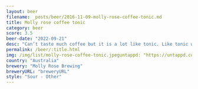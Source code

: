 ```yaml
---
layout: beer
filename: _posts/beer/2016-11-09-molly-rose-coffee-tonic.md
title: Molly rose coffee tonic
category: beer
score: 3.5
beer-date: "2022-09-21"
desc: "Can’t taste much coffee but it is a lot like tonic. Like tonic water plus beer that’s gone a little bad"
permalink: /beer/:title.html
img: /img/list/molly-rose-coffee-tonic.jpeguntappd: "https://untappd.com/b/molly-rose-brewing-coffee-tonic/4712473"
country: "Australia"
brewery: "Molly Rose Brewing"
breweryURL: "breweryURL"
style: "Sour - Other"
---
```

